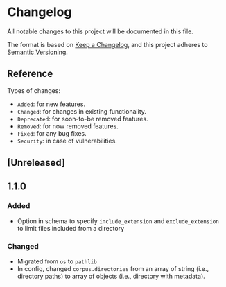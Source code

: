 # Changelog
All notable changes to this project will be documented in this file.

The format is based on [Keep a Changelog](https://keepachangelog.com/en/1.0.0/),
and this project adheres to [Semantic Versioning](https://semver.org/spec/v2.0.0.html).

## Reference

Types of changes:

* `Added`: for new features.
* `Changed`: for changes in existing functionality.
* `Deprecated`: for soon-to-be removed features.
* `Removed`: for now removed features.
* `Fixed`: for any bug fixes.
* `Security`: in case of vulnerabilities.

## [Unreleased]


## 1.1.0

### Added

* Option in schema to specify `include_extension` and `exclude_extension` to limit files included from a directory

### Changed

* Migrated from `os` to `pathlib`
* In config, changed `corpus.directories` from an array of string (i.e., directory paths) to array of objects (i.e., directory with metadata).
